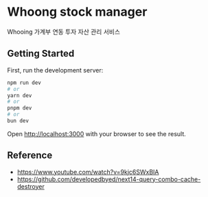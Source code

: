 # Whoong stock manager
Whooing 가계부 연동 투자 자산 관리 서비스

## Getting Started

First, run the development server:



```bash
npm run dev
# or
yarn dev
# or
pnpm dev
# or
bun dev
```

Open [http://localhost:3000](http://localhost:3000) with your browser to see the result.

## Reference
- https://www.youtube.com/watch?v=9kjc6SWxBIA
- https://github.com/developedbyed/next14-query-combo-cache-destroyer
